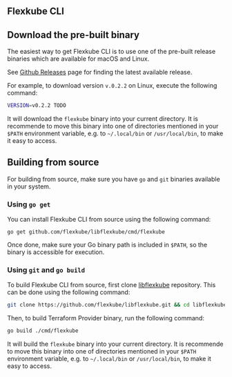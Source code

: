 ## Flexkube CLI

## Download the pre-built binary

The easiest way to get Flexkube CLI	 is to use one of the pre-built release binaries which are available for macOS and Linux.

See [Github Releases](https://github.com/flexkube/libflexkube/releases) page for finding the latest available release.

For example, to download version `v.0.2.2` on Linux, execute the following command:

```sh
VERSION=v0.2.2 TODO
```

It will download the `flexkube` binary into your current directory. It is recommende to move this binary into one of directories mentioned in your `$PATH` environment variable, e.g. to `~/.local/bin` or `/usr/local/bin`, to make it easy to access.

## Building from source

For building from source, make sure you have `go` and `git` binaries available in your system.

### Using `go get`

You can install Flexkube CLI from source using the following command:

```
go get github.com/flexkube/libflexkube/cmd/flexkube
```

Once done, make sure your Go binary path is included in `$PATH`, so the binary is accessible for execution.

### Using `git` and `go build`

To build Flexkube CLI from source, first clone [libflexkube](https://github.com/flexkube/libflexkube) repository. This can be done using the following command:

```sh
git clone https://github.com/flexkube/libflexkube.git && cd libflexkube
```

Then, to build Terraform Provider binary, run the following command:

```sh
go build ./cmd/flexkube
```

It will build the `flexkube` binary into your current directory. It is recommende to move this binary into one of directories mentioned in your `$PATH` environment variable, e.g. to `~/.local/bin` or `/usr/local/bin`, to make it easy to access.